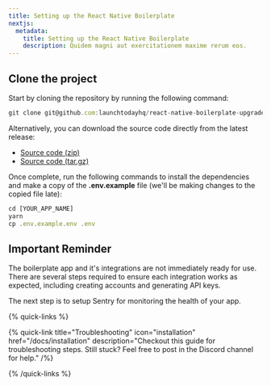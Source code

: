 ```yaml
---
title: Setting up the React Native Boilerplate
nextjs:
  metadata:
    title: Setting up the React Native Boilerplate
    description: Quidem magni aut exercitationem maxime rerum eos.
---
```


## Clone the project

Start by cloning the repository by running the following command:

```js
git clone git@github.com:launchtodayhq/react-native-boilerplate-upgraded.git [YOUR_APP_NAME]
```

Alternatively, you can download the source code directly from the latest release:

- [Source code (zip)](https://github.com/launchtodayhq/react-native-boilerplate-upgraded/archive/refs/tags/2.0.1.zip)
- [Source code (tar.gz)](https://github.com/launchtodayhq/react-native-boilerplate-upgraded/archive/refs/tags/2.0.1.tar.gz)

Once complete, run the following commands to install the dependencies and make a copy of the ****.env.example**** file (we'll be making changes to the copied file late):

```js
cd [YOUR_APP_NAME]
yarn
cp .env.example.env .env
```

## Important Reminder

The boilerplate app and it's integrations are not immediately ready for use. There are several steps
required to ensure each integration works as expected, including creating accounts and generating API keys.

The next step is to setup Sentry for monitoring the health of your app.

{% quick-links %}

{% quick-link title="Troubleshooting" icon="installation" href="/docs/installation" description="Checkout this guide for troubleshooting steps. Still stuck? Feel free to post in the Discord channel for help." /%}

{% /quick-links %}
